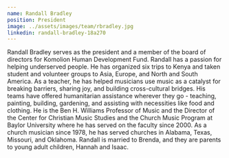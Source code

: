 ```yaml
---
name: Randall Bradley
position: President
image: ../assets/images/team/rbradley.jpg
linkedin: randall-bradley-18a270
---
```

Randall Bradley serves as the president and a member of the board of
directors for Komolion Human Development Fund. Randall has a passion
for helping underserved people. He has organized six trips to Kenya and
taken student and volunteer groups to Asia, Europe, and North and South
America. As a teacher, he has helped musicians use music as a catalyst
for breaking barriers, sharing joy, and building cross-cultural bridges.
His teams have offered humanitarian assistance wherever they go -
teaching, painting, building, gardening, and assisting with necessities
like food and clothing. He is the Ben H. Williams Professor of Music and
the Director of the Center for Christian Music Studies and the Church
Music Program at Baylor University where he has served on the faculty
since 2000. As a church musician since 1978, he has served churches in
Alabama, Texas, Missouri, and Oklahoma. Randall is married to Brenda,
and they are parents to young adult children, Hannah and Isaac.
